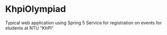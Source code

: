 # KhpiOlympiad
Typical web application using Spring 5 
Service for registration on events for students at NTU "KhPI"
